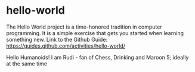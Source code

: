 # hello-world
The Hello World project is a time-honored tradition in computer programming. It is a simple exercise that gets you started when learning something new. Link to the Github Guide: https://guides.github.com/activities/hello-world/

Hello Humanoids!
I am Rudi - fan of Chess, Drinking and Maroon 5; ideally at the same time
